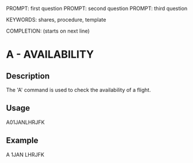 PROMPT: first question
PROMPT: second question
PROMPT: third question

KEYWORDS: shares, procedure, template

COMPLETION: (starts on next line)
# A - AVAILABILITY

## Description
The 'A' command is used to check the availability of a flight.

## Usage
A01JANLHRJFK

## Example
A 1JAN LHRJFK


